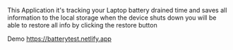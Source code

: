 This Application it's tracking your Laptop battery drained time and saves all information to the local storage when the device shuts down you will be able to restore all info by clicking the restore button  

 Demo
 https://batterytest.netlify.app

